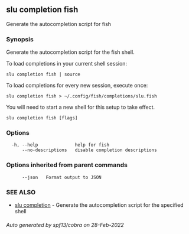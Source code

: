 ## slu completion fish

Generate the autocompletion script for fish

### Synopsis

Generate the autocompletion script for the fish shell.

To load completions in your current shell session:

	slu completion fish | source

To load completions for every new session, execute once:

	slu completion fish > ~/.config/fish/completions/slu.fish

You will need to start a new shell for this setup to take effect.


```
slu completion fish [flags]
```

### Options

```
  -h, --help              help for fish
      --no-descriptions   disable completion descriptions
```

### Options inherited from parent commands

```
      --json   Format output to JSON
```

### SEE ALSO

* [slu completion](slu_completion.md)	 - Generate the autocompletion script for the specified shell

###### Auto generated by spf13/cobra on 28-Feb-2022
